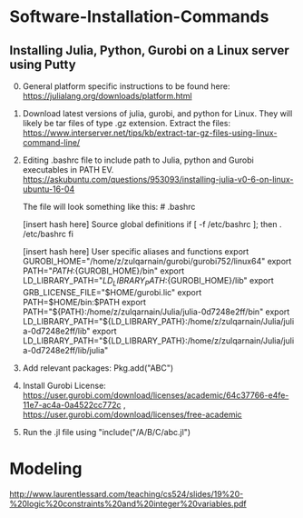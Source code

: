 # Software-Installation-Commands

## Installing Julia, Python, Gurobi on a Linux server using Putty

0. General platform specific instructions to be found here: https://julialang.org/downloads/platform.html

1. Download latest versions of julia, gurobi, and python for Linux. They will likely be tar files of type .gz extension. Extract the files:   https://www.interserver.net/tips/kb/extract-tar-gz-files-using-linux-command-line/

2. Editing .bashrc file to include path to Julia, python and Gurobi executables in PATH EV. 
https://askubuntu.com/questions/953093/installing-julia-v0-6-on-linux-ubuntu-16-04

	The file will look something like this:  # .bashrc

	[insert hash here] Source global definitions
	if [ -f /etc/bashrc ]; then
	. /etc/bashrc
	fi

	[insert hash here] User specific aliases and functions
	export GUROBI_HOME="/home/z/zulqarnain/gurobi/gurobi752/linux64"
	export PATH="${PATH}:${GUROBI_HOME}/bin"
	export LD_LIBRARY_PATH="${LD_LIBRARY_PATH}:${GUROBI_HOME}/lib"
	export GRB_LICENSE_FILE="$HOME/gurobi.lic"
	export PATH=$HOME/bin:$PATH
	export PATH="${PATH}:/home/z/zulqarnain/Julia/julia-0d7248e2ff/bin"
	export LD_LIBRARY_PATH="${LD_LIBRARY_PATH}:/home/z/zulqarnain/Julia/julia-0d7248e2ff/lib"
	export LD_LIBRARY_PATH="${LD_LIBRARY_PATH}:/home/z/zulqarnain/Julia/julia-0d7248e2ff/lib/julia"

3. Add relevant packages: Pkg.add("ABC")

4. Install Gurobi License: https://user.gurobi.com/download/licenses/academic/64c37766-e4fe-11e7-ac4a-0a4522cc772c , https://user.gurobi.com/download/licenses/free-academic

5. Run the .jl file using "include("/A/B/C/abc.jl")

# Modeling

http://www.laurentlessard.com/teaching/cs524/slides/19%20-%20logic%20constraints%20and%20integer%20variables.pdf
